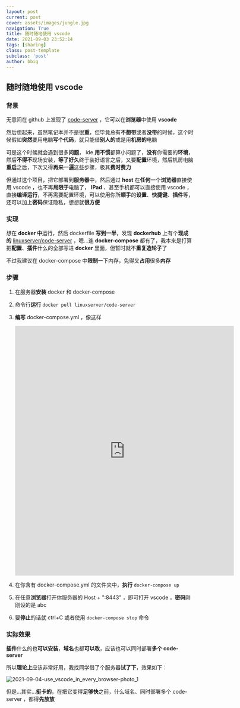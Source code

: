 ```yaml
---
layout: post
current: post
cover: assets/images/jungle.jpg
navigation: True
title: 随时随地使用 vscode
date: 2021-09-03 23:52:14
tags: [sharing]
class: post-template
subclass: 'post'
author: bbig
---
```


## 随时随地使用 vscode



### 背景

无意间在 github 上发现了 [code-server](https://github.com/cdr/code-server) ，它可以在**浏览器**中使用 **vscode**

然后想起来，虽然笔记本并不是很**重**，但毕竟总有**不想带**或者**没带**的时候，这个时候假如**突然**要用电脑**写个代码**，就只能借**别人的**或是用**机房的**电脑

可是这个时候就会遇到很多**问题**， ide **用不惯**都算小问题了，**没有**你需要的**环境**，然后**不得不**现场安装，**等了好久**终于装好语言之后，又要**配置**环境，然后机房电脑**重启**之后，下次又得**再来一遍**这些步骤，极其**费时费力**

但通过这个项目，把它部署到**服务器**中，然后通过 **host** 在**任何**一个**浏览器**直接使用 vscode ，也不再**局限于**电脑了， **IPad** 、甚至手机都可以直接使用 vscode ，直接**编译运行**，不再需要配置环境，可以使用你所**顺手**的**设置**、**快捷键**、**插件**等，还可以加上**密码**保证隐私，想想就**很方便**



### 实现

想在 **docker 中**运行，然后 dockerfile **写到一半**，发现 **dockerhub** 上有个**现成的** [linuxserver/code-server](linuxserver/code-server) ，嗯...连 **docker-compose** 都有了，我本来是打算把**配置**、**插件**什么的全部写进 **docker** 里面，但暂时就不**重复造轮子**了

不过我建议在 docker-compose 中**限制**一下内存，免得又**占用**很多**内存**



### 步骤

1. 在服务器**安装** docker 和 docker-compose

2. 命令行**运行** `docker pull linuxserver/code-server`

3. **编写** docker-compose.yml ，像这样

   <iframe   src="https://carbon.now.sh/embed?bg=rgba%28171%2C+184%2C+195%2C+1%29&t=one-dark&wt=none&l=application%2Fjson&ds=true&dsyoff=20px&dsblur=68px&wc=true&wa=true&pv=56px&ph=56px&ln=false&fl=1&fm=Hack&fs=14px&lh=133%25&si=false&es=2x&wm=false&code=version%253A%2520%25223%2522%250Aservices%253A%250A%2520%2520code-server%253A%250A%2520%2520%2520%2520image%253A%2520ghcr.io%252Flinuxserver%252Fcode-server%250A%2520%2520%2520%2520deploy%253A%250A%2520%2520%2520%2520%2520%2520resources%253A%250A%2520%2520%2520%2520%2520%2520%2520%2520limits%253A%250A%2520%2520%2520%2520%2520%2520%2520%2520%2520%2520cpus%253A%2520%270.50%27%250A%2520%2520%2520%2520%2520%2520%2520%2520%2520%2520memory%253A%2520512M%250A%2520%2520%2520%2520%2520%2520%2520%2520reservations%253A%250A%2520%2520%2520%2520%2520%2520%2520%2520%2520%2520cpus%253A%2520%270.25%27%250A%2520%2520%2520%2520%2520%2520%2520%2520%2520%2520memory%253A%2520256M%250A%2520%2520%2520%2520container_name%253A%2520code-server%250A%2520%2520%2520%2520environment%253A%250A%2520%2520%2520%2520%2520%2520-%2520PUID%253D1000%250A%2520%2520%2520%2520%2520%2520-%2520PGID%253D1000%250A%2520%2520%2520%2520%2520%2520-%2520TZ%253DEurope%252FLondon%250A%2520%2520%2520%2520%2520%2520-%2520PASSWORD%253Dabc%2520%2523optional%250A%2520%2520%2520%2520%2520%2520-%2520HASHED_PASSWORD%253D%2520%2523optional%250A%2520%2520%2520%2520%2520%2520-%2520SUDO_PASSWORD%253Dabc%2520%2523optional%250A%2520%2520%2520%2520%2520%2520-%2520SUDO_PASSWORD_HASH%253D%2520%2523optional%250A%2520%2520%2520%2520%2520%2520-%2520PROXY_DOMAIN%253Dcode-server.my.domain%2520%2523optional%250A%2520%2520%2520%2520volumes%253A%250A%2520%2520%2520%2520%2520%2520-%2520%252Fpath%252Fto%252Fappdata%252Fconfig%253A%252Fconfig%250A%2520%2520%2520%2520ports%253A%250A%2520%2520%2520%2520%2520%2520-%25208443%253A8443%250A%2520%2520%2520%2520restart%253A%2520unless-stopped"   style="width: 589px; height: 671px; border:0; transform: scale(1); overflow:hidden;"   sandbox="allow-scripts allow-same-origin"> </iframe>

4. 在你含有 docker-compose.yml 的文件夹中，**执行** `docker-compose up`

5. 在任意**浏览器**打开你服务器的 Host + ":8443" ，即可打开 vscode ，**密码**刚刚设的是 abc

6. 要**停止**的话就 ctrl+C 或者使用 `docker-compose stop` 命令



### 实际效果

**插件**什么的也**可以安装**，**域名**也都**可以改**，应该也可以同时部署**多个 code-server**

所以**理论上**应该非常好用，我找同学借了个服务器**试了下**，效果如下：

![2021-09-04-use_vscode_in_every_browser-photo_1](https://bbbiggest.github.io/assets/images/2021-09-04-use_vscode_in_every_browser-photo_1.png)

但是...其实...**挺卡的**，在把它变得**足够快**之前，什么域名、同时部署多个 code-server ，都得**先放放**

